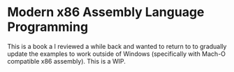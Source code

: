# Modern x86 Assembly Language Programming
This is a book a I reviewed a while back and wanted to return to
to gradually update the examples to work outside of Windows (specifically
with Mach-O compatible x86 assembly). This is a WIP.